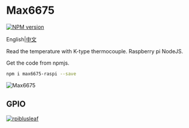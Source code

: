 # Max6675

[![NPM version](https://img.shields.io/npm/v/max6675-raspi.svg)](https://www.npmjs.com/package/max6675-raspi)

English|[中文](./README.cn.md)

Read the temperature with K-type thermocouple. Raspberry pi NodeJS.

Get the code from npmjs.

```sh
npm i max6675-raspi --save
```

![Max6675](https://github.com/bubao/Max6675-Raspberry-pi-nodejs/raw/master/imgs/Max6675.png)

## GPIO

[![rpiblusleaf](https://raw.githubusercontent.com/splitbrain/rpibplusleaf/master/rpiblusleaf.png)](https://github.com/splitbrain/rpibplusleaf)

